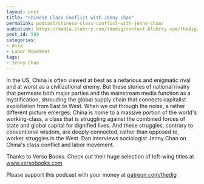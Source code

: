 ```yaml
---
layout: post
title: "Chinese Class Conflict with Jenny Chan"
permalink: podcast/chinese-class-conflict-with-jenny-chan/
audiolink: https://media.blubrry.com/thedig/content.blubrry.com/thedig/The_Dig_-_EP_191_-_Chan.mp3
post_id: 509
categories: 
- Asia
- Labor Movement
tags: 
- Jenny Chan
---
```


In the US, China is often viewed at best as a nefarious and enigmatic rival and at worst as a civilizational enemy. But these stories of national rivalry that permeate both major parties and the mainstream media function as a mystification, shrouding the global supply chain that connects capitalist exploitation from East to West. When we cut through the noise, a rather different picture emerges: China is home to a massive portion of the world's working-class, a class that is struggling against the combined forces of state and global capital for dignified lives. And these struggles, contrary to conventional wisdom, are deeply connected, rather than opposed to, worker struggles in the West. Dan interviews sociologist Jenny Chan on China's class conflict and labor movement.

Thanks to Verso Books. Check out their huge selection of left-wing titles at www.versobooks.com

Please support this podcast with your money at [patreon.com/thedig](http://www.patreon.com/TheDig) 